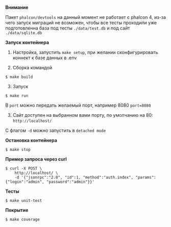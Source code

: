 **Внимание**

Пакет `phalcon/devtools` на данный момент не работает с phalcon 4, из-за чего запуск миграций не возможен, 
чтобы все тесты проходили уже подготовленна база под тесты `./data/test.db` и под сайт `./data/sqlite.db`

**Запуск контейнера**

1. Настройка, запустить `make setup`, при желании сконфигурировать коннект к базе данных в .env

2. Сборка командой
 
`$ make build`

3. Запуск 

`$ make run`

В `port` можно передать желаемый порт, например 8080 `port=8080`

3. Сайт доступен на выбранном вами порту, по умолчанию на 80: `http://localhost/`

С флагом `-d` можно запустить в `detached mode`

**Остановка контейнера**

`$ make stop`

**Пример запроса через curl**
```
$ curl -X POST \
    http://localhost/ \
    -d '{"jsonrpc":"2.0", "id":1, "method":"auth.index", "params": {"login":"admin", "password":"admin"}}'
```

**Тесты**

```
$ make unit-test
```

**Покрытие**

```
$ make coverage
```


